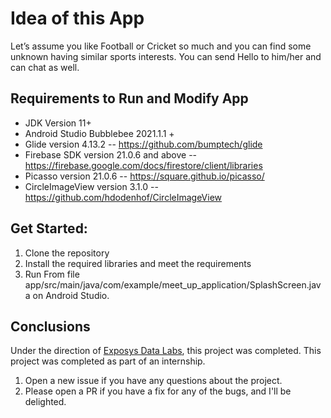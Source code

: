 # Idea of this App

Let’s assume you like Football or Cricket so much and you can find some unknown having similar sports interests. You can send Hello to him/her and can chat as well.

## Requirements to Run and Modify App

- JDK Version 11+
- Android Studio Bubblebee 2021.1.1 +
- Glide version 4.13.2 -- https://github.com/bumptech/glide
- Firebase SDK version 21.0.6  and above -- https://firebase.google.com/docs/firestore/client/libraries
- Picasso version 21.0.6 -- https://square.github.io/picasso/
- CircleImageView version 3.1.0 -- https://github.com/hdodenhof/CircleImageView

## Get Started:

1. Clone the repository
2. Install the required libraries and meet the requirements
3. Run From file app/src/main/java/com/example/meet_up_application/SplashScreen.java on Android Studio.

## Conclusions
Under the direction of [Exposys Data Labs](https://www.linkedin.com/company/upchat-technologies/), this project was completed. This project was completed as part of an internship.

1. Open a new issue if you have any questions about the project.
2. Please open a PR if you have a fix for any of the bugs, and I'll be delighted.
